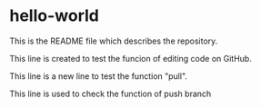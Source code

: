 # hello-world

This is the README file which describes the repository.

This line is created to test the funcion of editing code on GitHub.

This line is a new line to test the function "pull".

This line is used to check the function of push branch
